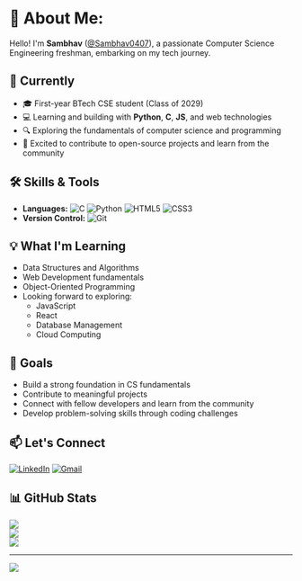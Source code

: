 # 💫 About Me:

Hello! I'm **Sambhav** ([@Sambhav0407](https://github.com/Sambhav0407)), a passionate Computer Science Engineering freshman, embarking on my tech journey.

## 🌱 Currently

- 🎓 First-year BTech CSE student (Class of 2029)
- 💻 Learning and building with **Python**, **C**, **JS**, and web technologies
- 🔍 Exploring the fundamentals of computer science and programming
- 🌟 Excited to contribute to open-source projects and learn from the community

## 🛠️ Skills & Tools

- **Languages:**
![C](https://img.shields.io/badge/c-%2300599C.svg?style=for-the-badge&logo=c&logoColor=white) ![Python](https://img.shields.io/badge/python-3670A0?style=for-the-badge&logo=python&logoColor=ffdd54) ![HTML5](https://img.shields.io/badge/html5-%23E34F26.svg?style=for-the-badge&logo=html5&logoColor=white) ![CSS3](https://img.shields.io/badge/css3-%231572B6.svg?style=for-the-badge&logo=css3&logoColor=white)
- **Version Control:**
![Git](https://img.shields.io/badge/git-%23F05033.svg?style=for-the-badge&logo=git&logoColor=white)

## 💡 What I'm Learning

- Data Structures and Algorithms
- Web Development fundamentals
- Object-Oriented Programming
- Looking forward to exploring:
  - JavaScript
  - React
  - Database Management
  - Cloud Computing

## 🌟 Goals

- Build a strong foundation in CS fundamentals
- Contribute to meaningful projects
- Connect with fellow developers and learn from the community
- Develop problem-solving skills through coding challenges

## 📫 Let's Connect

[![LinkedIn](https://img.shields.io/badge/LinkedIn-%230077B5.svg?logo=linkedin&logoColor=white)](https://www.linkedin.com/in/sambhav-dutta-04327a2b0/) [![Gmail](https://img.shields.io/badge/Gmail-D14836?logo=gmail&logoColor=white)](sambhavdutta0407@gmail.com)

## 📊 GitHub Stats

![](https://github-readme-stats.vercel.app/api?username=Sambhav0407&theme=dark&hide_border=false&include_all_commits=false&count_private=false)<br/>
![](https://github-readme-streak-stats.herokuapp.com/?user=Sambhav0407&theme=dark&hide_border=false)<br/>
![](https://github-readme-stats.vercel.app/api/top-langs/?username=Sambhav0407&theme=dark&hide_border=false&include_all_commits=false&count_private=false&layout=compact)

---

[![](https://visitcount.itsvg.in/api?id=Sambhav0407&icon=0&color=0)](https://visitcount.itsvg.in)

